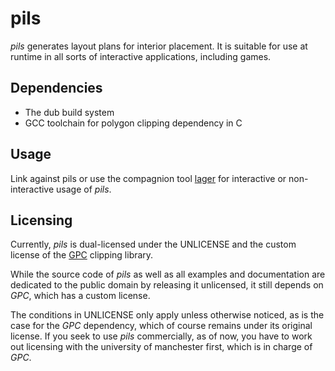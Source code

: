 # pils
*pils* generates layout plans for interior placement. It is suitable for use at
runtime in all sorts of interactive applications, including games.

## Dependencies
* The dub build system
* GCC toolchain for polygon clipping dependency in C

## Usage
Link against pils or use the compagnion tool [lager](https://github.com/krachzack/lager) for interactive or non-interactive usage of *pils*.

## Licensing
Currently, *pils* is dual-licensed under the UNLICENSE and the custom license
of the [GPC](http://www.cs.man.ac.uk/~toby/gpc/#Licensing) clipping library.

While the source code  of *pils* as well as all examples and documentation are
dedicated to the public domain by releasing it unlicensed, it still depends on *GPC*, which has a custom license.

The conditions in UNLICENSE only apply unless otherwise noticed, as is the case
for the *GPC* dependency, which of course remains under its original license.
If you seek to use *pils* commercially, as of now, you have to work out
licensing with the university of manchester first, which is in charge of *GPC*.
